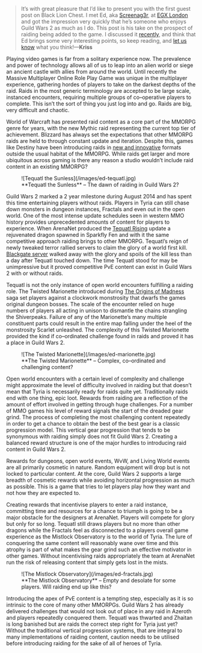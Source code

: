 > It’s with great pleasure that I’d like to present you with the first guest post on Black Lion
> Chest. I met Ed, aka [Screenag3r][8], at [EGX London][5] and got the impression very quickly that
> he’s someone who  enjoys Guild Wars 2 as much as I do. This post is his take on the prospect of
> raiding being added  to the game. I  discussed it [recently][6], and think that Ed brings some
> very interesting points, so keep reading, and [let us know][7] what you think!—**Kriss**

Playing video games is far from a solitary experience now. The prevalence and power of technology
allows all of us to leap into an alien world or siege an ancient castle with allies from around the
world. Until recently the Massive Multiplayer Online Role Play Game was unique in the multiplayer
experience, gathering hordes of players to take on the darkest depths of the raid.  Raids in the
most generic terminology are accepted to be large scale, instanced encounters, requiring multiple
groups of co–operative players to complete. This isn’t the sort of thing you just log into and go.
Raids are big, very difficult and chaotic.

World of Warcraft has presented raid content as a core part of the MMORPG genre for years, with the
new Mythic raid representing the current top tier of achievement. Blizzard has always set the
expectations that other MMORPG raids are held to through constant update and iteration. Despite
this, games like Destiny have been introducing raids in [new and innovative][1] formats outside the
usual habitat of the MMORPG. While raids get larger and more ubiquitous across gaming is there any
reason a studio wouldn’t include raid content in an existing MMORPG?

<figure>
  ![Tequatl the Sunless](/images/ed-tequatl.jpg)
  <figcaption>**Tequatl the Sunless** – The dawn of raiding in Guild Wars 2?</figcaption>
</figure>

Guild Wars 2 marked a 2 year milestone during August 2014 and has spent this time entertaining
players without raids. Players in Tyria can still chase down monsters in dungeon instances,
Fractals and even out in the open world.  One of the most intense update schedules seen in western
MMO history provides unprecedented amounts of content for players to experience.  When ArenaNet
produced the [Tequatl Rising][2] update a rejuvenated dragon spawned in Sparkfly Fen and with it
the same competitive approach raiding brings to other MMORPG. Tequatl’s reign of newly tweaked
terror rallied servers to claim the glory of a world first kill. [Blackgate server][3] walked away
with the glory and spoils of the kill less than a day after Tequatl touched down. The time Tequatl
stood for may be unimpressive but it proved competitive PvE content can exist in Guild Wars 2 with
or without raids.

Tequatl is not the only instance of open world encounters fulfilling a raiding role. The Twisted
Marionette introduced during [The Origins of Madness][4] saga set players against a clockwork
monstrosity that dwarfs the games original dungeon bosses. The scale of the encounter relied on
huge numbers of players all acting in unison to dismantle the chains strangling the Shiverpeaks.
Failure of any of the Marionette’s many multiple constituent parts could result in the entire map
falling under the heel of the monstrosity Scarlet unleashed. The complexity of this Twisted
Marionette provided the kind if co–ordinated challenge found in raids and proved it has a place in
Guild Wars 2.

<figure>
  ![The Twisted Marionette](/images/ed-marionette.jpg)
  <figcaption>**The Twisted Marionette** – Complex, co–ordinated and challenging content?</figcaption>
</figure>

Open world encounters with a certain level of complexity and challenge might approximate the level
of difficulty involved in raiding but that doesn’t mean that Tyria is necessarily ready for raids
quite yet. Traditionally raids end with one thing, epic loot. Rewards from raiding are a reflection
of the amount of effort involved in getting through huge challenges. For a number of MMO games
his level of reward signals the start of the dreaded gear grind. The process of completing the
most challenging content repeatedly in order to get a chance to obtain the best of the best gear is
a classic progression model. This vertical gear progression that tends to be synonymous with
raiding simply does not fit Guild Wars 2.  Creating a balanced reward structure is one of the major
hurdles to introducing raid content in Guild Wars 2.

Rewards for dungeons, open world events, WvW, and Living World events are all primarily cosmetic in
nature. Random equipment will drop but is not locked to particular content. At the core, Guild Wars
2 supports a large breadth of cosmetic rewards while avoiding horizontal progression as much as
possible. This is a game that tries to let players play how they want and not how they are expected
to.

Creating rewards that incentivise players to enter a raid instance, committing time and resources
for a chance to triumph is going to be a major obstacle for the designers at ArenaNet. Players will
compete for glory but only for so long. Tequatl still draws players but no more than other dragons
while the Fractals feel as disconnected to a players overall game experience as the Mistlock
Observatory is to the world of Tyria. The lure of conquering the same content will reasonably wane
over time and this atrophy is part of what makes the gear grind such an effective motivator in
other games. Without incentivising raids appropriately the team at ArenaNet run the risk of
releasing content that simply gets lost in the mists.

<figure>
  ![The Mistlock Observatory](/images/ed-fractals.jpg)
  <figcaption>**The Mistlock Observatory** – Empty and desolate for some players. Will raiding end up like this?</figcaption>
</figure>

Introducing the apex of PvE content is a tempting step, especially as it is so intrinsic to the
core of many other MMORPGs. Guild Wars 2 has already delivered challenges that would not look out
of place in any raid in Azeroth and players repeatedly conquered them. Tequatl was thwarted and
Zhaitan is long banished but are raids the correct step right for Tyria just yet? Without the
traditional vertical progression systems, that are integral to many implementations of raiding
content, caution needs to be utilised before introducing raiding for the sake of all of heroes of
Tyria.


[1]: http://destiny.wikia.com/wiki/Vault_of_Glass
[2]: https://www.guildwars2.com/en/the-game/releases/september-17-2013/
[3]: http://www.junkiesnation.com/2013/09/18/gw2-world-first-kill-of-tequatl-blackgate-91713/
[4]: https://www.guildwars2.com/en/the-game/releases/january-21-2014/
[5]: http://www.egxlondon.net/
[6]: /posts/guild-raids
[7]: https://twitter.com/blacklionchest
[8]: https://twitter.com/screenag3r
